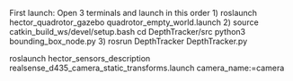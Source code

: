 First launch:
Open 3 terminals and launch in this order
1) 
roslaunch hector_quadrotor_gazebo quadrotor_empty_world.launch 
2) 
source catkin_build_ws/devel/setup.bash
cd DepthTracker/src 
python3 bounding_box_node.py 
3)
rosrun DepthTracker DepthTracker.py

roslaunch hector_sensors_description realsense_d435_camera_static_transforms.launch camera_name:=camera
